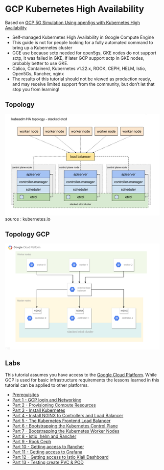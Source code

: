 # GCP Kubernetes High Availability

Based on [GCP 5G Simulation Using open5gs with Kubernetes High Availability](https://indoslab.medium.com/5g-simulation-using-open5gs-in-gcp-with-kubernetes-high-availability-c1323e1a48b1)

* Self-managed Kubernetes High Availability in Google Compute Engine
* This guide is not for people looking for a fully automated command to bring up a Kubernetes cluster
* GCE use because sctp needed for open5gs, GKE nodes do not support sctp, it was failed in GKE, if later GCP support sctp in GKE nodes, probably better to use GKE.
* Calico, Containerd, Kubernetes v1.22.x, ROOK, CEPH, HELM, Istio, Open5Gs, Rancher, nginx
* The results of this tutorial should not be viewed as production ready, and may receive limited support from the community, but don’t let that stop you from learning!

## Topology

![kubernetes.io-screenshot](docs/images/kubernetes_HA.JPG)
source : kubernetes.io

## Topology GCP
![kubernetes.gcp-screenshot](docs/images/gcp_k8s_ha.png)


## Labs

This tutorial assumes you have access to the [Google Cloud Platform](https://cloud.google.com). While GCP is used for basic infrastructure requirements the lessons learned in this tutorial can be applied to other platforms.

* [Prerequisites](docs/01-prerequisites.md)
* [Part 1 - GCP login and Networking](docs/02-part-01.md)
* [Part 2 - Provisioning Compute Resources](docs/03-part-02.md)
* [Part 3 - Install Kubernetes](docs/04-part-03.md)
* [Part 4 - Install NGINX to Controllers and Load Balancer](docs/05-part-04.md)
* [Part 5 - The Kubernetes Frontend Load Balancer](docs/06-part-05.md)
* [Part 6 - Bootstrapping the Kubernetes Control Plane](docs/07-part-06.md)
* [Part 7 - Bootstrapping the Kubernetes Worker Nodes](docs/08-part-07.md)
* [Part 8 - Istio, helm and Rancher](docs/09-part-08.md)
* [Part 9 - Rook Ceph](docs/10-part-09.md)
* [Part 10 - Getting access to Rancher](docs/11-part-10.md)
* [Part 11 - Getting access to Grafana](docs/12-part-11.md)
* [Part 12 - Getting access to Istio Kiali Dashboard](docs/13-part-12.md)
* [Part 13 - Testing create PVC & POD](docs/14-part-13.md)


